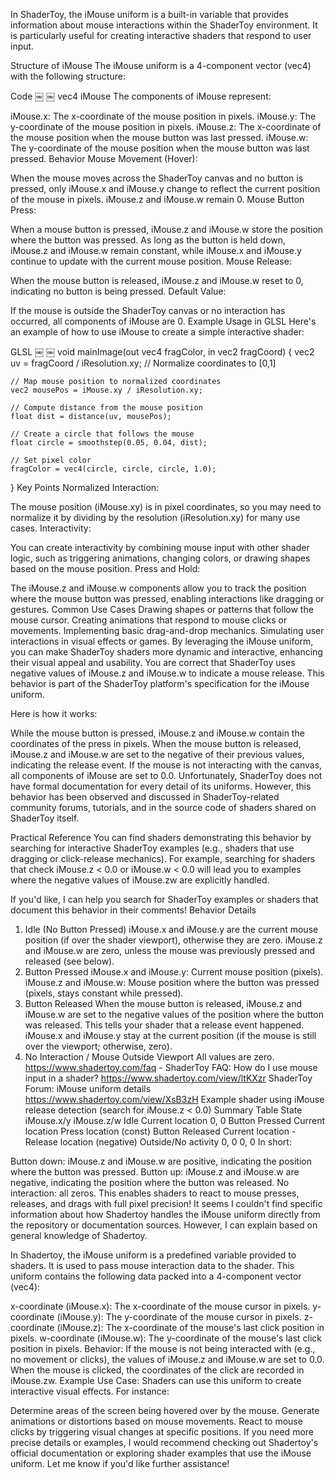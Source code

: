 In ShaderToy, the iMouse uniform is a built-in variable that provides information about mouse interactions within the ShaderToy environment. It is particularly useful for creating interactive shaders that respond to user input.

Structure of iMouse
The iMouse uniform is a 4-component vector (vec4) with the following structure:

Code
￼
￼
vec4 iMouse
The components of iMouse represent:

iMouse.x: The x-coordinate of the mouse position in pixels.
iMouse.y: The y-coordinate of the mouse position in pixels.
iMouse.z: The x-coordinate of the mouse position when the mouse button was last pressed.
iMouse.w: The y-coordinate of the mouse position when the mouse button was last pressed.
Behavior
Mouse Movement (Hover):

When the mouse moves across the ShaderToy canvas and no button is pressed, only iMouse.x and iMouse.y change to reflect the current position of the mouse in pixels.
iMouse.z and iMouse.w remain 0.
Mouse Button Press:

When a mouse button is pressed, iMouse.z and iMouse.w store the position where the button was pressed.
As long as the button is held down, iMouse.z and iMouse.w remain constant, while iMouse.x and iMouse.y continue to update with the current mouse position.
Mouse Release:

When the mouse button is released, iMouse.z and iMouse.w reset to 0, indicating no button is being pressed.
Default Value:

If the mouse is outside the ShaderToy canvas or no interaction has occurred, all components of iMouse are 0.
Example Usage in GLSL
Here's an example of how to use iMouse to create a simple interactive shader:

GLSL
￼
￼
void mainImage(out vec4 fragColor, in vec2 fragCoord) {
    vec2 uv = fragCoord / iResolution.xy; // Normalize coordinates to [0,1]

    // Map mouse position to normalized coordinates
    vec2 mousePos = iMouse.xy / iResolution.xy;

    // Compute distance from the mouse position
    float dist = distance(uv, mousePos);

    // Create a circle that follows the mouse
    float circle = smoothstep(0.05, 0.04, dist);

    // Set pixel color
    fragColor = vec4(circle, circle, circle, 1.0);
}
Key Points
Normalized Interaction:

The mouse position (iMouse.xy) is in pixel coordinates, so you may need to normalize it by dividing by the resolution (iResolution.xy) for many use cases.
Interactivity:

You can create interactivity by combining mouse input with other shader logic, such as triggering animations, changing colors, or drawing shapes based on the mouse position.
Press and Hold:

The iMouse.z and iMouse.w components allow you to track the position where the mouse button was pressed, enabling interactions like dragging or gestures.
Common Use Cases
Drawing shapes or patterns that follow the mouse cursor.
Creating animations that respond to mouse clicks or movements.
Implementing basic drag-and-drop mechanics.
Simulating user interactions in visual effects or games.
By leveraging the iMouse uniform, you can make ShaderToy shaders more dynamic and interactive, enhancing their visual appeal and usability.
You are correct that ShaderToy uses negative values of iMouse.z and iMouse.w to indicate a mouse release. This behavior is part of the ShaderToy platform's specification for the iMouse uniform.

Here is how it works:

While the mouse button is pressed, iMouse.z and iMouse.w contain the coordinates of the press in pixels.
When the mouse button is released, iMouse.z and iMouse.w are set to the negative of their previous values, indicating the release event.
If the mouse is not interacting with the canvas, all components of iMouse are set to 0.0.
Unfortunately, ShaderToy does not have formal documentation for every detail of its uniforms. However, this behavior has been observed and discussed in ShaderToy-related community forums, tutorials, and in the source code of shaders shared on ShaderToy itself.

Practical Reference
You can find shaders demonstrating this behavior by searching for interactive ShaderToy examples (e.g., shaders that use dragging or click-release mechanics). For example, searching for shaders that check iMouse.z < 0.0 or iMouse.w < 0.0 will lead you to examples where the negative values of iMouse.zw are explicitly handled.

If you'd like, I can help you search for ShaderToy examples or shaders that document this behavior in their comments!
Behavior Details
1. Idle (No Button Pressed)
iMouse.x and iMouse.y are the current mouse position (if over the shader viewport), otherwise they are zero.
iMouse.z and iMouse.w are zero, unless the mouse was previously pressed and released (see below).
2. Button Pressed
iMouse.x and iMouse.y: Current mouse position (pixels).
iMouse.z and iMouse.w: Mouse position where the button was pressed (pixels, stays constant while pressed).
3. Button Released
When the mouse button is released, iMouse.z and iMouse.w are set to the negative values of the position where the button was released.
This tells your shader that a release event happened.
iMouse.x and iMouse.y stay at the current position (if the mouse is still over the viewport; otherwise, zero).
4. No Interaction / Mouse Outside Viewport
All values are zero.
https://www.shadertoy.com/faq - ShaderToy FAQ: How do I use mouse input in a shader?
https://www.shadertoy.com/view/ltKXzr ShaderToy Forum: iMouse uniform details
https://www.shadertoy.com/view/XsB3zH Example shader using iMouse release detection (search for iMouse.z < 0.0)
Summary Table
State	iMouse.x/y	iMouse.z/w
Idle	Current location	0, 0
Button Pressed	Current location	Press location (const)
Button Released	Current location	-Release location (negative)
Outside/No activity	0, 0	0, 0
In short:

Button down: iMouse.z and iMouse.w are positive, indicating the position where the button was pressed.
Button up: iMouse.z and iMouse.w are negative, indicating the position where the button was released.
No interaction: all zeros.
This enables shaders to react to mouse presses, releases, and drags with full pixel precision!
It seems I couldn't find specific information about how Shadertoy handles the iMouse uniform directly from the repository or documentation sources. However, I can explain based on general knowledge of Shadertoy.

In Shadertoy, the iMouse uniform is a predefined variable provided to shaders. It is used to pass mouse interaction data to the shader. This uniform contains the following data packed into a 4-component vector (vec4):

x-coordinate (iMouse.x): The x-coordinate of the mouse cursor in pixels.
y-coordinate (iMouse.y): The y-coordinate of the mouse cursor in pixels.
z-coordinate (iMouse.z): The x-coordinate of the mouse's last click position in pixels.
w-coordinate (iMouse.w): The y-coordinate of the mouse's last click position in pixels.
Behavior:
If the mouse is not being interacted with (e.g., no movement or clicks), the values of iMouse.z and iMouse.w are set to 0.0.
When the mouse is clicked, the coordinates of the click are recorded in iMouse.zw.
Example Use Case:
Shaders can use this uniform to create interactive visual effects. For instance:

Determine areas of the screen being hovered over by the mouse.
Generate animations or distortions based on mouse movements.
React to mouse clicks by triggering visual changes at specific positions.
If you need more precise details or examples, I would recommend checking out Shadertoy's official documentation or exploring shader examples that use the iMouse uniform. Let me know if you'd like further assistance!
